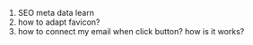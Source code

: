 1. SEO meta data learn
2. how to adapt favicon?
3. how to connect my email when click button? how is it works?
